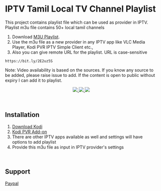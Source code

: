 # IPTV Tamil Local TV Channel Playlist 
This project contains playlist file which can be used as provider in IPTV. Playlist m3u file contains 50+ local tamil channels 
1. Download <a href="https://github.com/echakkara/pvr/releases/latest/download/playlist-tamil-local.m3u">M3U Playlist</a>. 
2. Use the m3u file as a new provider in any IPTV app like VLC Media Player, Kodi PVR IPTV Simple Client etc.,
3. Also you can give remote URL for the playlist. URL is case-sensitive

```
https://bit.ly/2E2uz5S
```
Note: Video availability is based on the sources. If you know any source to be added, please raise issue 
to add. If the content is open to public without expiry I can add it to playlist.

<p align="center">
<!-- Release -->
  <a href="https://github.com/echakkara/pvr/releases/latest">
    <img src="https://img.shields.io/github/v/release/echakkara/pvr">
  </a>
  <a href="https://github.com/echakkara/pvr/releases/latest">
    <img src="https://img.shields.io/github/downloads/echakkara/pvr/total">
  </a>
  <a href="https://github.com/echakkara/pvr/issues">
    <img src="https://img.shields.io/github/issues/echakkara/pvr?style=flat-square">
  </a>
  
  </p>
 
 <br>


## Installation

1. <a href="https://kodi.tv/download"> Download Kodi </a> <BR>
2. <a href="https://kodi.wiki/view/Add-on:IPTV_Simple_Client"> Kodi PVR Add-on </a> <BR>
3. There are other IPTV apps available as well and settings will have options to add playlist
4. Provide this m3u file as input in IPTV provider's settings
<BR>

## Support

<p align="center">

  <a href="https://paypal.me/eraianbanc" target="_blank">
  <p align="left">Paypal</p>
  </a>
</p>



 